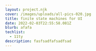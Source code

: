 ```yaml
---
layout: project.njk
cover: /images/uploads/all-pics-020.jpg
title: finite state machines for UI
date: 2022-02-03T22:55:58.081Z
blurb: afafa
techlist:
  - 11ty
description: fasfsadfafsadfsad
---
```

